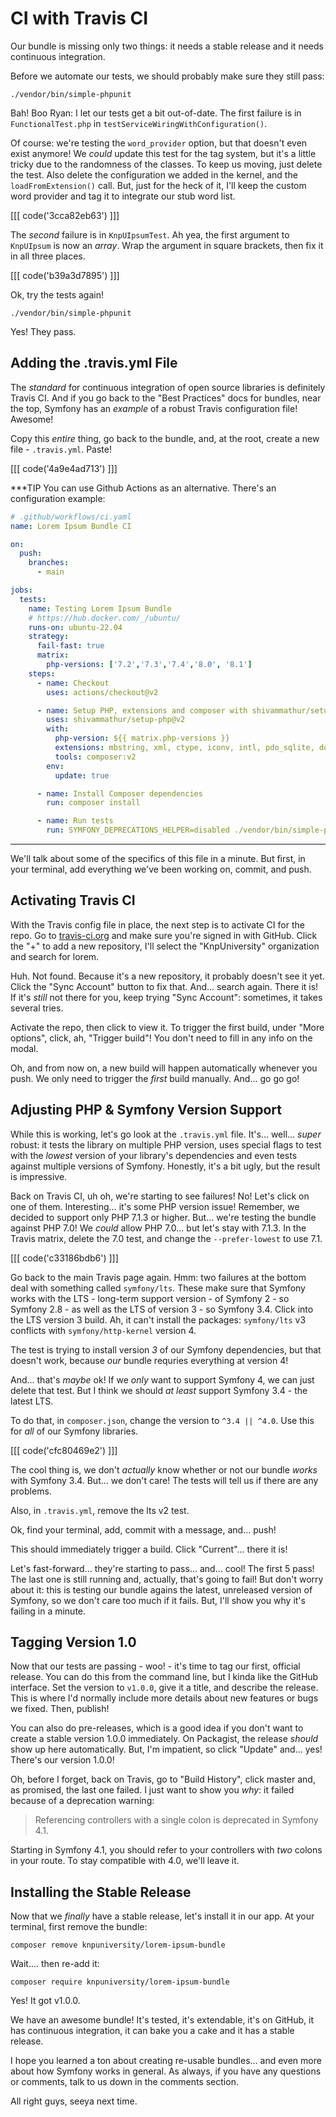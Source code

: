 # CI with Travis CI

Our bundle is missing only two things: it needs a stable release and it needs
continuous integration.

Before we automate our tests, we should probably make sure they still pass:

```terminal
./vendor/bin/simple-phpunit
```

Bah! Boo Ryan: I let our tests get a bit out-of-date. The first failure is in
`FunctionalTest.php` in `testServiceWiringWithConfiguration()`.

Of course: we're testing the `word_provider` option, but that doesn't even exist
anymore! We *could* update this test for the tag system, but it's a little tricky
due to the randomness of the classes. To keep us moving, just delete the test. Also
delete the configuration we added in the kernel, and the `loadFromExtension()` call.
But, just for the heck of it, I'll keep the custom word provider and tag it to
integrate our stub word list.

[[[ code('3cca82eb63') ]]]

The *second* failure is in `KnpUIpsumTest`. Ah yea, the first argument to `KnpUIpsum`
is now an *array*. Wrap the argument in square brackets, then fix it in all three
places.

[[[ code('b39a3d7895') ]]]

Ok, try the tests again!

```terminal-silent
./vendor/bin/simple-phpunit
```

Yes! They pass.

## Adding the .travis.yml File

The *standard* for continuous integration of open source libraries is definitely
Travis CI. And if you go back to the "Best Practices" docs for bundles, near the
top, Symfony has an *example* of a robust Travis configuration file! Awesome!

Copy this *entire* thing, go back to the bundle, and, at the root, create a new
file - `.travis.yml`. Paste!

[[[ code('4a9e4ad713') ]]]

***TIP
You can use Github Actions as an alternative. There's an configuration example:
```yaml
# .github/workflows/ci.yaml
name: Lorem Ipsum Bundle CI

on:
  push:
    branches:
      - main

jobs:
  tests:
    name: Testing Lorem Ipsum Bundle
    # https://hub.docker.com/_/ubuntu/
    runs-on: ubuntu-22.04
    strategy:
      fail-fast: true
      matrix:
        php-versions: ['7.2','7.3','7.4','8.0', '8.1']
    steps:
      - name: Checkout
        uses: actions/checkout@v2

      - name: Setup PHP, extensions and composer with shivammathur/setup-php
        uses: shivammathur/setup-php@v2
        with:
          php-version: ${{ matrix.php-versions }}
          extensions: mbstring, xml, ctype, iconv, intl, pdo_sqlite, dom, filter, gd, iconv, json, mbstring, pdo
          tools: composer:v2
        env:
          update: true

      - name: Install Composer dependencies
        run: composer install

      - name: Run tests
        run: SYMFONY_DEPRECATIONS_HELPER=disabled ./vendor/bin/simple-phpunit
```
***

We'll talk about some of the specifics of this file in a minute. But first, in
your terminal, add everything we've been working on, commit, and push.

## Activating Travis CI

With the Travis config file in place, the next step is to activate CI for the
repo. Go to [travis-ci.org](https://travis-ci.org/) and make sure you're signed
in with GitHub. Click the "+" to add a new repository, I'll select the "KnpUniversity"
organization and search for lorem.

Huh. Not found. Because it's a new repository, it probably doesn't see it yet.
Click the "Sync Account" button to fix that. And... search again. There it is! If
it's *still* not there for you, keep trying "Sync Account": sometimes, it takes
several tries.

Activate the repo, then click to view it. To trigger the first build, under
"More options", click, ah, "Trigger build"! You don't need to fill in any info
on the modal.

Oh, and from now on, a new build will happen automatically whenever you push. We
only need to trigger the *first* build manually. And... go go go!

## Adjusting PHP & Symfony Version Support

While this is working, let's go look at the `.travis.yml` file. It's... well...
*super* robust: it tests the library on multiple PHP version, uses special flags
to test with the *lowest* version of your library's dependencies and even tests against
multiple versions of Symfony. Honestly, it's a bit ugly, but the result is impressive.

Back on Travis CI, uh oh, we're starting to see failures! No! Let's click on one
of them. Interesting... it's some PHP version issue! Remember, we decided to support
only PHP 7.1.3 or higher. But... we're testing the bundle against PHP 7.0! We
*could* allow PHP 7.0... but let's stay with 7.1.3. In the Travis matrix, delete
the 7.0 test, and change the `--prefer-lowest` to use 7.1.

[[[ code('c33186bdb6') ]]]

Go back to the main Travis page again. Hmm: two failures at the bottom deal with
something called `symfony/lts`. These make sure that Symfony works with the LTS -
long-term support version - of Symfony 2 - so Symfony 2.8 - as well as the LTS of
version 3 - so Symfony 3.4. Click into the LTS version 3 build. Ah, it can't install
the packages: `symfony/lts` v3 conflicts with `symfony/http-kernel` version 4.

The test is trying to install version *3* of our Symfony dependencies, but that
doesn't work, because *our* bundle requries everything at version 4!

And... that's *maybe* ok! If we *only* want to support Symfony 4, we can just delete
that test. But I think we should *at least* support Symfony 3.4 - the latest LTS.

To do that, in `composer.json`, change the version to `^3.4 || ^4.0`. Use this for
*all* of our Symfony libraries.

[[[ code('cfc80469e2') ]]]

The cool thing is, we don't *actually* know whether or not our bundle *works* with
Symfony 3.4. But... we don't care! The tests will tell us if there are any problems.

Also, in `.travis.yml`, remove the lts v2 test.

Ok, find your terminal, add, commit with a message, and... push!

This should immediately trigger a build. Click "Current"... there it is!

Let's fast-forward... they're starting to pass... and... cool! The first 5 pass!
The last one is still running and, actually, that's going to fail! But don't worry
about it: this is testing our bundle agains the latest, unreleased version of Symfony,
so we don't care too much if it fails. But, I'll show you why it's failing in a minute.

## Tagging Version 1.0

Now that our tests are passing - woo! - it's time to tag our first, official release.
You can do this from the command line, but I kinda like the GitHub interface. Set
the version to `v1.0.0`, give it a title, and describe the release. This is where
I'd normally include more details about new features or bugs we fixed. Then, publish!

You can also do pre-releases, which is a good idea if you don't want to create a
stable version 1.0.0 immediately. On Packagist, the release *should* show up here
automatically. But, I'm impatient, so click "Update" and... yes! There's our version
1.0.0!

Oh, before I forget, back on Travis, go to "Build History", click master and, as
promised, the last one failed. I just want to show you *why*: it failed because of
a deprecation warning:

> Referencing controllers with a single colon is deprecated in Symfony 4.1.

Starting in Symfony 4.1, you should refer to your controllers with *two* colons
in your route. To stay compatible with 4.0, we'll leave it.

## Installing the Stable Release

Now that we *finally* have a stable release, let's install it in our app. At
your terminal, first remove the bundle:

```terminal skip-ci
composer remove knpuniversity/lorem-ipsum-bundle
```

Wait.... then re-add it:

```terminal
composer require knpuniversity/lorem-ipsum-bundle
```

Yes! It got v1.0.0.

We have an awesome bundle! It's tested, it's extendable, it's on GitHub, it has
continuous integration, it can bake you a cake and it has a stable release.

I hope you learned a ton about creating re-usable bundles... and even more about
how Symfony works in general. As always, if you have any questions or comments,
talk to us down in the comments section.

All right guys, seeya next time.

